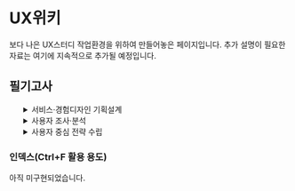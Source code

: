 # UX위키

보다 나은 UX스터디 작업환경을 위하여 만들어놓은 페이지입니다. 추가 설명이 필요한 자료는 여기에 지속적으로 추가될 예정입니다.


## 필기고사
<details style="margin-left:5%">
    <summary>
        서비스·경험디자인 기획설계
    </summary>
    <details style="margin-left:5%">
        <summary>
            1) 디자인 개요
        </summary>
        <h4 style="margin-left:5%">디자인 일반</h4>
        <ol>
            <li>디자인의 개념 및 정의</li>
            <li>디자인의 분류 및 특성</li>
            <li>디자인의 사회적 기능과 윤리</li>
        </ol>
    </details>
    <details style="margin-left:5%">
        <summary>
            2) 서비스·경험디자인의 이해
        </summary>
        <h4 style="margin-left:5%">정의</h4>
        <ol>
            <li>디자인씽킹의 정의</li>
            <li>서비스디자인 정의</li>
            <li>경험디자인 정의</li>
        </ol>
        <h4 style="margin-left:5%">프로세스와 방법론</h4>
        <ol>
            <li>서비스디자인 프로세스 이해</li>
            <li>서비스디자인 방법론(툴킷) 이해</li>
            <li>경험디자인의 특징</li>
            <li>UI의 정의와 기본원칙 이해</li>
            <li>사용성 평가의 개념 이해</li>
        </ol>
    </details>
    <details style="margin-left:5%">
        <summary>
            3) 서비스·경험디자인 요구사항 파악
        </summary>
        <h4 style="margin-left:5%">요구사항 파악</h4>
        <ol>
            <li>프로젝트 요구사항 파악</li>
            <li>디자인 목적 파악</li>
            <li>디자인 수요자 파악</li>
        </ol>
    <h4 style="margin-left:5%">과제 분석</h4>
        <ol>
            <li>서비스 요구사항 파악</li>
            <li>요구사항 요건수립</li>
            <li>서비스 요구사항 정리</li>
            <li>시각화 자료 작성</li>
        </ol>
    </details>
    <details style="margin-left:5%">
        <summary>
            4) 서비스·경험디자인 수행계획 수립
        </summary>
        <h4 style="margin-left:5%">수행계획 수립</h4>
        <ol>
            <li>프로젝트 목표 파악</li>
            <li>일정별 계획 정리</li>
        </ol>
        <h4 style="margin-left:5%">과제 관리체계 수립</h4>
        <ol>
            <li>단계별 산출물 체크리스트 작성</li>
            <li>개인정보보호 원칙 이해</li>
        </ol>
    </details>
    <details style="margin-left:5%">
        <summary>
            5) 설문설계
        </summary>
        <h4 style="margin-left:5%">설문 설계 및 완성</h4>
        <ol>
            <li>개별 설문 시안 작성</li>
            <li>설문 항목 구조화 및 작성</li>
        </ol>
    </details>
</details>

<details style="margin-left:5%">
    <summary>
        사용자 조사·분석
    </summary>
    <details style="margin-left:5%">
        <summary>
            1) 서비스·경험디자인 환경조사
        </summary>
        <h4 style="margin-left:5%">데스크 리서치</h4>
        <ol>
            <li>데스크 리서치 고려사항</li>
            <li>데스크 리서치 절차</li>
        </ol>
        <h4 style="margin-left:5%">환경 현황 조사</h4>
        <ol>
            <li>거시적·미시적 환경 조사</li>
            <li>유사·경쟁 환경 및 서비스 조사</li>
        </ol>
    </details>
    <details style="margin-left:5%">
        <summary>
            2) 서비스·경험디자인 관찰조사
        </summary>
        <h4 style="margin-left:5%">사용자 유형 이해</h4>
        <ol>
            <li>사용자 요구조건 예측</li>
            <li>사용자 라이프스타일 조사</li>
            <li>사용자 유형 분류와 기준</li>
        </ol>
        <h4 style="margin-left:5%">관찰조사 설계</h4>
        <ol>
            <li>관찰조사 계획</li>
            <li>관찰조사 방법</li>
            <li>관찰조사 범위</li>
        </ol>
        <h4 style="margin-left:5%">사용자 관찰조사</h4>
        <ol>
            <li>사용자 경험 관찰 및 잠재요구</li>
            <li>사용자 행동패턴 조사</li>
            <li>조사 진행을 위한 의사소통 기술</li>
        </ol>
    </details>
    <details style="margin-left:5%">
        <summary>
            3) 서비스·경험디자인 면접조사
        </summary>
        <h4 style="margin-left:5%">면접조사 설계</h4>
        <ol>
            <li>연구 및 조사윤리(IRB) 이해</li>
            <li>면접조사 방법 설정</li>
            <li>면접조사 대상 설정</li>
            <li>면접대상자 섭외 및 관리</li>
        </ol>
    <h4 style="margin-left:5%">면접조사 실시</h4>
        <ol>
            <li>시범면접 진행 및 보완</li>
            <li>면접조사 기술 및 결과정리</li>
        </ol>
    </details>
    <details style="margin-left:5%">
        <summary>
            4) FGI정성조사
        </summary>
        <h4 style="margin-left:5%">FGI 설계</h4>
        <ol>
            <li>조사목적에 따른 인터뷰 주제선정</li>
            <li>FGI 대상자 선정</li>
            <li>FGI 질문지 선정</li>
        </ol>
        <h4 style="margin-left:5%">FGI 실시</h4>
        <ol>
            <li>시범(파일럿) 인터뷰 진행</li>
            <li>FGI 내용 기록(스크립트기록, 녹화, 녹음 등)</li>
            <li>FGI 내용 정리 및 분류</li>
            <li>결과 도출 및 정리</li>
        </ol>
    </details>
    <details style="margin-left:5%">
        <summary>
            5) 심층인터뷰 정성조사
        </summary>
        <h4 style="margin-left:5%">심층인터뷰 설계</h4>
        <ol>
            <li>조사목적에 따른 설문내용 구체화</li>
            <li>심층인터뷰 대상자 선정</li>
            <li>심층인터뷰 진행 지침 작성</li>
        </ol>
        <h4 style="margin-left:5%">심층인터뷰 실시</h4>
        <ol>
            <li>심층인터뷰 동의 절차 수행</li>
            <li>심층인터뷰 내용 기록</li>
            <li>심층인터뷰 내용 정리 및 분류</li>
            <li>심층인터뷰 진행 지침에 따른 진행</li>
        </ol>
    </details>
</details>

<details style="margin-left:5%">
    <summary>
        사용자 중심 전략 수립
    </summary>
    <details style="margin-left:5%">
        <summary>
            1) 서비스·경험디자인 환경분석
        </summary>
        <h4 style="margin-left:5%">서비스 환경 이해</h4>
        <ol>
            <li>서비스 환경 분석</li>
            <li>서비스 모델 분석</li>
            <li>환경 분석 종합</li>
        </ol>
    </details>
    <details style="margin-left:5%">
        <summary>
            2) 서비스·경험디자인 대상분석
        </summary>
        <h4 style="margin-left:5%">가상 사용자(페르소나) 설정</h4>
        <ol>
            <li>가상 사용자(페르소나) 유형 설정</li>
            <li>가상 사용자별 경험 특성 항목 설정</li>
            <li>경험시나리오 작성</li>
        </ol>
        <h4 style="margin-left:5%">사용자 여정 분석</h4>
        <ol>
            <li>서비스 경험단계 유형화</li>
            <li>서비스 경험 여정맵 시각화</li>
        </ol>
        <h4 style="margin-left:5%">이해관계자 분석</h4>
        <ol>
            <li>이해관계자 선별</li>
            <li>이해관계자 역할 정의</li>
            <li>이해관계자 요구사항 파악</li>
            <li>이해관계자 맵 시각화</li>
        </ol>
    </details>
    <details style="margin-left:5%">
        <summary>
            3) 서비스·경험디자인 원칙수립
        </summary>
        <h4 style="margin-left:5%">서비스·경험디자인 요구사항 정의</h4>
        <ol>
            <li>디자인(문제해결) 목표 수립</li>
            <li>친화도맵(어피니티 다이어그램) 작성</li>
            <li>요구사항 정리(정보 시각화)</li>
        </ol>
        <h4 style="margin-left:5%">핵심 사용자 정의</h4>
        <ol>
            <li>핵심 사용자 유형 설정</li>
            <li>핵심 사용자 요구분석</li>
            <li>핵심 사용자 경험특성 도출</li>
        </ol>
        <h4 style="margin-left:5%">디자인 콘셉트 도출</h4>
        <ol>
            <li>디자인 원칙 정의</li>
            <li>디자인 콘셉트 제안</li>
            <li>디자인 콘셉트 시각화</li>
        </ol>
    </details>
    <details style="margin-left:5%">
        <summary>
            4) 서비스·경험디자인 아이데이션
        </summary>
        <h4 style="margin-left:5%">아이디어 워크숍</h4>
        <ol>
            <li>아이디어 워크숍 계획</li>
            <li>아이디어 워크숍 진행(퍼실리테이션 기술)</li>
            <li>서비스 아이디어 도출</li>
            <li>아이디어 평가 및 결과 정리</li>
        </ol>
        <h4 style="margin-left:5%">아이디어 구체화</h4>
        <ol>
            <li>서비스 아이디어 설명</li>
            <li>서비스 아이디어 시각화</li>
            <li>서비스 아이디어 평가 및 확정</li>
        </ol>
        <h4 style="margin-left:5%">서비스·경험 구조화</h4>
        <ol>
            <li>단계별 서비스 접점(터치포인트) 정의</li>
            <li>사용자 서비스 설계</li>
        </ol>
    </details>
    <details style="margin-left:5%">
        <summary>
            5) 서비스·경험디자인 프로토타입 개발
        </summary>
        <h4 style="margin-left:5%">서비스·경험디자인 프로토타입 기획·설계</h4>
        <ol>
            <li>프로토타입 기획</li>
            <li>프로토타입 모델설계</li>
            <li>프로토타입 제작 계획 수립</li>
        </ol>
        <h4 style="margin-left:5%">서비스·경험 프로토타입 제작</h4>
        <ol>
            <li>프로토타입 모델링</li>
            <li>프로토타입 시뮬레이션</li>
        </ol>
    </details>
    <details style="margin-left:5%">
        <summary>
            6) 서비스·경험디자인 시나리오 개발
        </summary>
        <h4 style="margin-left:5%">서비스·경험 시나리오 계획·제작</h4>
        <ol>
            <li>서비스 시나리오 계획</li>
            <li>페르소나 상황설정</li>
            <li>신규 서비스 상황구성</li>
            <li>서비스 스토리보드 제작</li>
            <li>타당성 평가 및 개선방안 수립</li>
        </ol>
    </details>
</details>

### 인덱스(Ctrl+F 활용 용도)
아직 미구현되었습니다.

